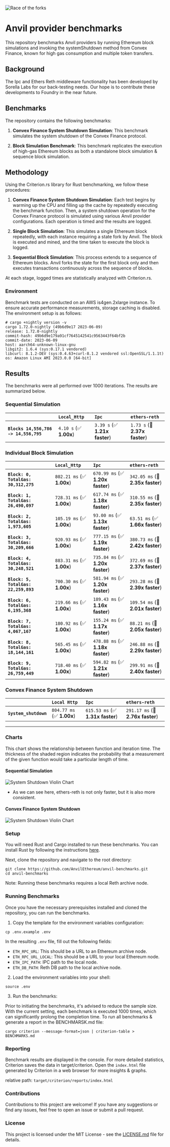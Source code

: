 ![Race of the forks](/assets/RaceOfTheForks.png)

# Anvil provider benchmarks

This repository benchmarks Anvil providers by running Ethereum block simulations and invoking the systemShutdown method from Convex Finance, known for high gas consumption and multiple token transfers.

## Background

The Ipc and Ethers Reth middleware functionality has been developed by Sorella Labs for our back-testing needs. Our hope is to contribute these developments to Foundry in the near future.

## Benchmarks

The repository contains the following benchmarks:

1. **Convex Finance System Shutdown Simulation**: This benchmark simulates the system shutdown of the Convex Finance protocol.

2. **Block Simulation Benchmark**: This benchmark replicates the execution of high-gas Ethereum blocks as both a standalone block simulation & sequence block simulation.

## Methodology

Using the Criterion.rs library for Rust benchmarking, we follow these procedures:

1. **Convex Finance System Shutdown Simulation**: Each test begins by warming up the CPU and filling up the cache by repeatedly executing the benchmark function. Then, a system shutdown operation for the Convex Finance protocol is simulated using various Anvil provider configurations. Each operation is timed and the results are logged.

2. **Single Block Simulation**: This simulates a single Ethereum block repeatedly, with each instance requiring a state fork by Anvil. The block is executed and mined, and the time taken to execute the block is logged.

3. **Sequential Block Simulation**: This process extends to a sequence of Ethereum blocks. Anvil forks the state for the first block only and then executes transactions continuously across the sequence of blocks.

At each stage, logged times are statistically analyzed with Criterion.rs.

### Environment

Benchmark tests are conducted on an AWS is4gen.2xlarge instance. To ensure accurate performance measurements, storage caching is disabled.
The environment setup is as follows:

```
# cargo +nightly version -v
cargo 1.72.0-nightly (49b6d9e17 2023-06-09)
release: 1.72.0-nightly
commit-hash: 49b6d9e179a91cf7645142541c9563443f64bf2b
commit-date: 2023-06-09
host: aarch64-unknown-linux-gnu
libgit2: 1.6.4 (sys:0.17.1 vendored)
libcurl: 8.1.2-DEV (sys:0.4.63+curl-8.1.2 vendored ssl:OpenSSL/1.1.1t)
os: Amazon Linux AMI 2023.0.0 [64-bit]

```

## Results

The benchmarks were all performed over 1000 iterations. The results are summarized below.

### Sequential Simulation

|                                       | `Local_Http`            | `Ipc`                          | `ethers-reth`                  |
| :------------------------------------ | :---------------------- | :----------------------------- | :----------------------------- |
| **`Blocks 14,556,786 -> 14,556,795`** | `4.10 s` (✅ **1.00x**) | `3.39 s` (✅ **1.21x faster**) | `1.73 s` (🚀 **2.37x faster**) |

### Individual Block Simulation

|                                      | `Local_Http`               | `Ipc`                             | `ethers-reth`                     |
| :----------------------------------- | :------------------------- | :-------------------------------- | :-------------------------------- |
| **`Block: 0, TotalGas: 30,312,275`** | `802.21 ms` (✅ **1.00x**) | `670.99 ms` (✅ **1.20x faster**) | `342.05 ms` (🚀 **2.35x faster**) |
| **`Block: 1, TotalGas: 26,490,097`** | `728.31 ms` (✅ **1.00x**) | `617.74 ms` (✅ **1.18x faster**) | `310.55 ms` (🚀 **2.35x faster**) |
| **`Block: 2, TotalGas: 1,973,605`**  | `105.19 ms` (✅ **1.00x**) | `93.00 ms` (✅ **1.13x faster**)  | `63.51 ms` (✅ **1.66x faster**)  |
| **`Block: 3, TotalGas: 30,209,666`** | `920.93 ms` (✅ **1.00x**) | `777.15 ms` (✅ **1.19x faster**) | `380.73 ms` (🚀 **2.42x faster**) |
| **`Block: 4, TotalGas: 30,248,521`** | `883.31 ms` (✅ **1.00x**) | `735.84 ms` (✅ **1.20x faster**) | `372.69 ms` (🚀 **2.37x faster**) |
| **`Block: 5, TotalGas: 22,259,893`** | `700.30 ms` (✅ **1.00x**) | `581.94 ms` (✅ **1.20x faster**) | `293.28 ms` (🚀 **2.39x faster**) |
| **`Block: 6, TotalGas: 6,195,368`**  | `219.66 ms` (✅ **1.00x**) | `189.43 ms` (✅ **1.16x faster**) | `109.54 ms` (🚀 **2.01x faster**) |
| **`Block: 7, TotalGas: 4,067,167`**  | `180.92 ms` (✅ **1.00x**) | `155.24 ms` (✅ **1.17x faster**) | `88.21 ms` (🚀 **2.05x faster**)  |
| **`Block: 8, TotalGas: 18,144,161`** | `565.45 ms` (✅ **1.00x**) | `478.88 ms` (✅ **1.18x faster**) | `246.88 ms` (🚀 **2.29x faster**) |
| **`Block: 9, TotalGas: 26,759,449`** | `718.40 ms` (✅ **1.00x**) | `594.82 ms` (✅ **1.21x faster**) | `299.91 ms` (🚀 **2.40x faster**) |

### Convex Finance System Shutdown

|                       | `Local Http`               | `Ipc`                             | `ethers-reth`                     |
| :-------------------- | :------------------------- | :-------------------------------- | :-------------------------------- |
| **`System_shutdown`** | `804.77 ms` (✅ **1.00x**) | `615.53 ms` (✅ **1.31x faster**) | `291.17 ms` (🚀 **2.76x faster**) |

---

### Charts

This chart shows the relationship between function and iteration time. The thickness of the shaded region indicates the probability that a measurement of the given function would take a particular length of time.

#### Sequential Simulation

![System Shutdown Violin Chart](target/criterion/reports/Sequential%20Simulation/violin.svg)

- As we can see here, ethers-reth is not only faster, but it is also more consistent.

#### Convex Finance System Shutdown

![System Shutdown Violin Chart](target/criterion/reports/Convex%20Finance%20System%20Shutdown/violin.svg)

### Setup

You will need Rust and Cargo installed to run these benchmarks. You can install Rust by following the instructions [here](https://www.rust-lang.org/tools/install).

Next, clone the repository and navigate to the root directory:

```
git clone https://github.com/AnvilEthereum/anvil-benchmarks.git
cd anvil-benchmarks
```

Note: Running these benchmarks requires a local Reth archive node.

### Running Benchmarks

Once you have the necessary prerequisites installed and cloned the repository, you can run the benchmarks.

1. Copy the template for the environment variables configuration:

```
cp .env.example .env
```

In the resulting `.env` file, fill out the following fields:

- `ETH_RPC_URL`: This should be a URL to an Ethereum archive node.
- `ETH_RPC_URL_LOCAL`: This should be a URL to your local Ethereum node.
- `ETH_IPC_PATH`: IPC path to the local node.
- `ETH_DB_PATH`: Reth DB path to the local archive node.

2. Load the environment variables into your shell:

```
source .env
```

3. Run the benchmarks:

Prior to initiating the benchmarks, it's advised to reduce the sample size. With the current setting, each benchmark is executed 1000 times, which can significantly prolong the completion time.
To run all benchmarks & generate a report in the BENCHMARSK.md file:

```
cargo criterion --message-format=json | criterion-table > BENCHMARKS.md
```

### Reporting

Benchmark results are displayed in the console. For more detailed statistics, Criterion saves the data in target/criterion. Open the `index.html` file generated by Criterion in a web browser for more insights & graphs.

relative path: `target/criterion/reports/index.html`

### Contributions

Contributions to this project are welcome! If you have any suggestions or find any issues, feel free to open an issue or submit a pull request.

### License

This project is licensed under the MIT License - see the [LICENSE.md](LICENSE.md) file for details.

